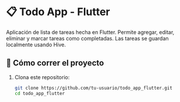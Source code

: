 # 📋 Todo App - Flutter

Aplicación de lista de tareas hecha en Flutter. Permite agregar, editar, eliminar y marcar tareas como completadas. Las tareas se guardan localmente usando Hive.

## 🚀 Cómo correr el proyecto

1. Clona este repositorio:
   ```bash
   git clone https://github.com/tu-usuario/todo_app_flutter.git
   cd todo_app_flutter
